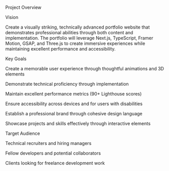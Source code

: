 Project Overview

Vision

Create a visually striking, technically advanced portfolio website that demonstrates professional abilities through both content and implementation. The portfolio will leverage Next.js, TypeScript, Framer Motion, GSAP, and Three.js to create immersive experiences while maintaining excellent performance and accessibility.

Key Goals





Create a memorable user experience through thoughtful animations and 3D elements



Demonstrate technical proficiency through implementation



Maintain excellent performance metrics (90+ Lighthouse scores)



Ensure accessibility across devices and for users with disabilities



Establish a professional brand through cohesive design language



Showcase projects and skills effectively through interactive elements

Target Audience





Technical recruiters and hiring managers



Fellow developers and potential collaborators



Clients looking for freelance development work